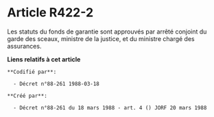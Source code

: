 # Article R422-2

Les statuts du fonds de garantie sont approuvés par arrêté conjoint du garde des sceaux, ministre de la justice, et du
ministre chargé des assurances.

**Liens relatifs à cet article**

	**Codifié par**:

	  - Décret n°88-261 1988-03-18

	**Créé par**:

	  - Décret n°88-261 du 18 mars 1988 - art. 4 () JORF 20 mars 1988
